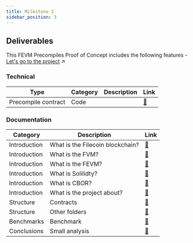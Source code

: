 ```yaml
---
title: Milestone 2
sidebar_position: 3
---
```


## Deliverables

This FEVM Precompiles Proof of Concept includes the following features - [Let's go to the project](https://github.com/Zondax/fevm-solidity-precompiles/tree/main/m2) :arrow_upper_right:

### Technical
| Type                         | Category | Description | Link                                                                                                 |
|------------------------------|----------|-------------|------------------------------------------------------------------------------------------------------|
| Precompile contract          | Code     |             | [:link:](https://github.com/Zondax/fevm-solidity-precompiles/blob/main/m2/contract/precompile.sol) |


### Documentation 

| Category      | Description                      | Link                                                                                                                                                                  |
|---------------|----------------------------------|-----------------------------------------------------------------------------------------------------------------------------------------------------------------------|
 | Introduction  | What is the Filecoin blockchain? | [:link:](https://github.com/Zondax/fevm-solidity-precompiles/blob/main/docs/fevm-solidity-precompiles/introduction/introduction.md#what-is-the-filecoin-blockchain) |
 | Introduction  | What is the FVM?                 | [:link:](https://github.com/Zondax/fevm-solidity-precompiles/blob/main/docs/fevm-solidity-precompiles/introduction/introduction.md#what-is-the-fvm)                 |
 | Introduction  | What is the FEVM?                | [:link:](https://github.com/Zondax/fevm-solidity-precompiles/blob/main/docs/fevm-solidity-precompiles/introduction/introduction.md#what-is-the-fevm)                |
 | Introduction  | What is Solilidty?               | [:link:](https://github.com/Zondax/fevm-solidity-precompiles/blob/main/docs/fevm-solidity-precompiles/introduction/tech-involved.md#what-is-solidity)               |
 | Introduction  | What is CBOR?                    | [:link:](https://github.com/Zondax/fevm-solidity-precompiles/blob/main/docs/fevm-solidity-precompiles/introduction/tech-involved.md#what-is-cbor)                   |
 | Introduction  | What is the project about?       | [:link:](https://github.com/Zondax/fevm-solidity-precompiles/blob/main/docs/fevm-solidity-precompiles/fevm-solidity-precompiles.md)                                             |
 | Structure     | Contracts                        | [:link:](https://github.com/Zondax/fevm-solidity-precompiles/blob/main/docs/fevm-solidity-precompiles/structure#contracts.md)                                       |
 | Structure     | Other folders                    | [:link:](https://github.com/Zondax/fevm-solidity-precompiles/blob/main/docs/fevm-solidity-precompiles/structure#other-folders.md)                                   |
 | Benchmarks    | Benchmark                        | [:link:](https://github.com/Zondax/fevm-solidity-precompiles/blob/main/docs/fevm-solidity-precompiles/benchmark.md#talc)                                            |                                       |
 | Conclusions   | Small analysis                   | [:link:](https://github.com/Zondax/fevm-solidity-precompiles/blob/main/docs/fevm-solidity-precompiles/conclusions.md)                                               |
